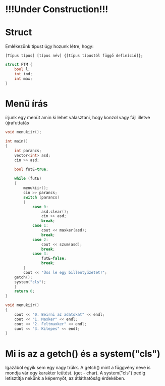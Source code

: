 # !!!Under Construction!!!

# Struct 

Emlékezünk típust úgy hozunk létre, hogy:
```
[Típus típus] [típus név] {[típus típustól függő definíció]};
```

```c++
struct FTM {
	bool l;
	int ind;
	int max; 
}
```
# Menü írás

írjunk egy menüt amin ki lehet választani, hogy konzol vagy fájl illetve újrafuttatás

```c++
void menukiir();

int main()
{
    int parancs;
    vector<int> asd;
    cin >> asd;

    bool futE=true;
    
    while (futE)
    {
    	menukiir();
    	cin >> parancs;
        switch (parancs)
        {
            case 0: 
            	asd.clear(); 
            	cin >> asd; 
            	break;
            case 1: 
            	cout << maxker(asd);
            	break;
            case 2: 
            	cout << szum(asd);
            	break;
            case 3: 
            	futE=false;
            	break;
        }
        cout << "Üss le egy billentyűzetet!";
	getch();
	system("cls");
    }
    return 0;
}

void menukiir()
{
    cout << "0. Beirni az adatokat" << endl;
    cout << "1. Maxker" << endl;
    cout << "2. Feltmaxker" << endl;
    cuot << "3. Kilepes" << endl;
}
```

# Mi is az a getch() és a system("cls")

Igazából egyik sem egy nagy trükk. A getch() mint a függvény neve is mondja vár egy karakter leütést. (get - char). A system("cls") pedig letisztítja nekünk a képernyőt, az átláthatóság érdekében.
